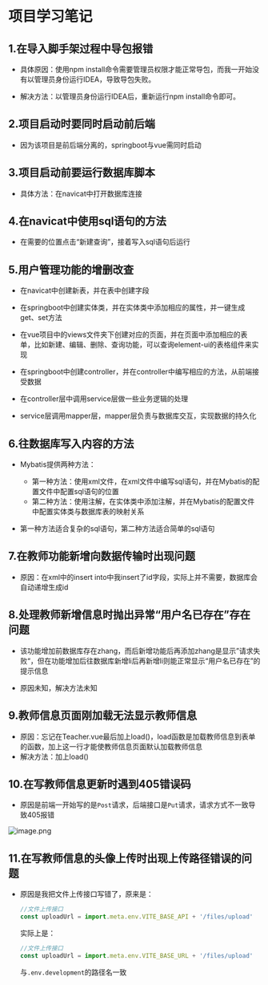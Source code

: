 # **项目学习笔记**

## **1.在导入脚手架过程中导包报错**

- 具体原因：使用npm install命令需要管理员权限才能正常导包，而我一开始没有以管理员身份运行IDEA，导致导包失败。

- 解决方法：以管理员身份运行IDEA后，重新运行npm install命令即可。

## **2.项目启动时要同时启动前后端**

- 因为该项目是前后端分离的，springboot与vue需同时启动

## **3.项目启动前要运行数据库脚本**

- 具体方法：在navicat中打开数据库连接

## **4.在navicat中使用sql语句的方法**

- 在需要的位置点击“新建查询”，接着写入sql语句后运行

## **5.用户管理功能的增删改查**

- 在navicat中创建新表，并在表中创建字段

- 在springboot中创建实体类，并在实体类中添加相应的属性，并一键生成get、set方法

- 在vue项目中的views文件夹下创建对应的页面，并在页面中添加相应的表单，比如新建、编辑、删除、查询功能，可以查询element-ui的表格组件来实现

- 在springboot中创建controller，并在controller中编写相应的方法，从前端接受数据

- 在controller层中调用service层做一些业务逻辑的处理

- service层调用mapper层，mapper层负责与数据库交互，实现数据的持久化

## 6.往数据库写入内容的方法

- Mybatis提供两种方法：
    - 第一种方法：使用xml文件，在xml文件中编写sql语句，并在Mybatis的配置文件中配置sql语句的位置
    - 第二种方法：使用注解，在实体类中添加注解，并在Mybatis的配置文件中配置实体类与数据库表的映射关系

- 第一种方法适合复杂的sql语句，第二种方法适合简单的sql语句

## 7.在教师功能新增向数据传输时出现问题

- 原因：在xml中的insert into中我insert了id字段，实际上并不需要，数据库会自动递增生成id

## 8.处理教师新增信息时抛出异常“用户名已存在”存在问题

- 该功能增加前数据库存在zhang，而后新增功能后再添加zhang是显示”请求失败“，但在功能增加后往数据库新增li后再新增li则能正常显示“用户名已存在”的提示信息

- 原因未知，解决方法未知

## 9.教师信息页面刚加载无法显示教师信息

- 原因：忘记在Teacher.vue最后加上load()，load函数是加载教师信息到表单的函数，加上这一行才能使教师信息页面默认加载教师信息
- 解决方法：加上load()

## 10.在写教师信息更新时遇到405错误码

- 原因是前端一开始写的是`Post`请求，后端接口是`Put`请求，请求方式不一致导致405报错

![image.png](https://cdn.nlark.com/yuque/0/2024/png/38425080/1722245687591-0987001f-6183-40fe-b7da-8d43f7463e37.png#averageHue=%23f5f4f4&clientId=u0da10289-cd52-4&from=paste&height=136&id=u5ff8cea8&originHeight=170&originWidth=685&originalType=binary&ratio=1.25&rotation=0&showTitle=false&size=12222&status=done&style=none&taskId=u6bb27e23-c0d8-4033-8fe5-988a1cebbac&title=&width=548)

## 11.在写教师信息的头像上传时出现上传路径错误的问题

- 原因是我把文件上传接口写错了，原来是：

  ```javascript
  //文件上传接口
  const uploadUrl = import.meta.env.VITE_BASE_API + '/files/upload'
  ```

  实际上是：

  ```javascript
  //文件上传接口
  const uploadUrl = import.meta.env.VITE_BASE_URL + '/files/upload'
  ```

  与`.env.development`的路径名一致
